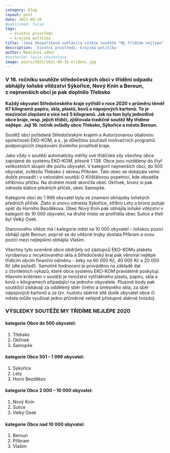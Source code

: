 ```yaml
---
category: blog
layout: post
date: 2021-09-16
#published: false
tags: 
  - životní prostředí
  - krajská politika
title: 'Jana Skopalíková vyhlásila vítěze soutěže "My třídíme nejlépe"'
description: 'životní prostředí, krajská politika'
author: Mediální odbor
#authorId: lucie.chocholova
image: posts/2021/2021-09-16-trideni.jpg
---
```


### V 16. ročníku soutěže středočeských obcí v třídění odpadu obhájily loňské vítězství Sýkořice, Nový Knín a Beroun, z nejmenších obcí je pak doplnilo Třebsko

**Každý obyvatel Středočeského kraje vytřídil v roce 2020 v průměru téměř 67 kilogramů
papíru, skla, plastů, kovů a nápojových kartonů. To je meziroční zlepšení o více než 5
kilogramů. Jak na tom byly jednotlivé obce kraje, resp. jejich třídiči, zjišťovala tradičně
soutěž My třídíme nejlépe. Její 16. ročník ovládly obce Třebsko, Sýkořice a město Beroun.**

Soutěž obcí pořádaná Středočeským krajem a Autorizovanou obalovou společností
EKO-KOM, a.s., je důležitou součástí motivačních programů podporujících zlepšování životního
prostředí kraje.

Jako vždy v soutěži automaticky měřily své třídičské síly všechny obce zapojené do systému
EKO-KOM, přesně 1 138. Obce jsou rozděleny do čtyř velikostních skupin dle počtu obyvatel.
V kategorii nejmenších obcí, do 500 obyvatel, zvítězilo Třebsko z okresu Příbram. Tato obec se
dokázala velmi dobře prosadit i v celostátní soutěži O Křišťálovou popelnici, kde obsadila
stříbrnou příčku. Na druhém místě skončila obec Okřínek, bronz si pak odnesla stálice předních
příček, obec Samopše.

Kategorie obcí do 1 999 obyvatel byla ve znamení obhajoby loňských předních příček. Zlato si
znovu odnesla Sýkořice, stříbro Lety a bronz putuje opět do Horního Bezděkova.
Obec Nový Knín pak obhájila loňské vítězství v kategorii do 10 000 obyvatel, na druhé místo se
protřídila obec Sulice a třetí byl Velký Osek.

Staronového vítěze má i kategorie měst na 10 000 obyvatel – loňskou pozici obhájil opět Beroun,
poprvé se do vítězné trojky dostala Příbram a svou pozici mezi nejlepšími obhájila Vlašim.

Všechny tyto oceněné obce obdržely od zástupců EKO-KOMu plaketu vyrobenou
z recyklovaného skla a Středočeský kraj pak věnoval nejlépe třídícím obcím finanční odměnu -
šeky na 60 000 Kč, 40 000 Kč a 20 000 Kč (dle pořadí). Samotné hodnocení je prováděno na
základě dat z čtvrtletních výkazů, které obce systému EKO-KOM pravidelně poskytují. Hlavním
kritériem v soutěži je množství vytříděného plastu, papíru, skla a kovů v kilogramech připadající
na jednoho obyvatele. Plusové body pak soutěžící získávají za oddělený sběr čirého a směsného
skla, za sběr nápojových kartonů a za tzv. hustotu sběrné sítě (kolik obyvatel obce či města může
využívat jedno průměrné veřejně přístupné sběrné hnízdo).

### VÝSLEDKY SOUTĚŽE MY TŘÍDÍME NEJLÉPE 2020

#### kategorie Obce do 500 obyvatel:
1. Třebsko
2. Okřínek
3. Samopše

#### kategorie Obce 501 – 1 999 obyvatel:
1. Sýkořice
2. Lety
3. Horní Bezděkov

#### kategorie Obce 2 000 – 10 000 obyvatel:
1. Nový Knín
2. Sulice
3. Velký Osek

#### kategorie Obce nad 10 000 obyvatel:
1. Beroun
2. Příbram
3. Vlašim
